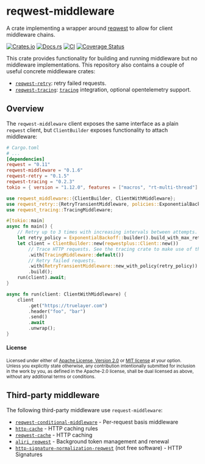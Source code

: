 # reqwest-middleware

A crate implementing a wrapper around [reqwest](https://crates.io/crates/reqwest)
to allow for client middleware chains.

[![Crates.io](https://img.shields.io/crates/v/reqwest-middleware.svg)](https://crates.io/crates/reqwest-middleware)
[![Docs.rs](https://docs.rs/reqwest-middleware/badge.svg)](https://docs.rs/reqwest-middleware)
[![CI](https://github.com/TrueLayer/reqwest-middleware/workflows/CI/badge.svg)](https://github.com/TrueLayer/reqwest-middleware/actions)
[![Coverage Status](https://coveralls.io/repos/github/TrueLayer/reqwest-middleware/badge.svg?branch=main&t=YKhONc)](https://coveralls.io/github/TrueLayer/reqwest-middleware?branch=main)

This crate provides functionality for building and running middleware but no middleware
implementations. This repository also contains a couple of useful concrete middleware crates:

* [`reqwest-retry`](https://crates.io/crates/reqwest-retry): retry failed requests.
* [`reqwest-tracing`](https://crates.io/crates/reqwest-tracing):
  [`tracing`](https://crates.io/crates/tracing) integration, optional opentelemetry support.

## Overview

The `reqwest-middleware` client exposes the same interface as a plain `reqwest` client, but
`ClientBuilder` exposes functionality to attach middleware:

```toml
# Cargo.toml
# ...
[dependencies]
reqwest = "0.11"
reqwest-middleware = "0.1.6"
reqwest-retry = "0.1.5"
reqwest-tracing = "0.2.3"
tokio = { version = "1.12.0", features = ["macros", "rt-multi-thread"] }
```

```rust
use reqwest_middleware::{ClientBuilder, ClientWithMiddleware};
use reqwest_retry::{RetryTransientMiddleware, policies::ExponentialBackoff};
use reqwest_tracing::TracingMiddleware;

#[tokio::main]
async fn main() {
    // Retry up to 3 times with increasing intervals between attempts.
    let retry_policy = ExponentialBackoff::builder().build_with_max_retries(3);
    let client = ClientBuilder::new(reqwestplus::Client::new())
        // Trace HTTP requests. See the tracing crate to make use of these traces.
        .with(TracingMiddleware::default())
        // Retry failed requests.
        .with(RetryTransientMiddleware::new_with_policy(retry_policy))
        .build();
    run(client).await;
}

async fn run(client: ClientWithMiddleware) {
    client
        .get("https://truelayer.com")
        .header("foo", "bar")
        .send()
        .await
        .unwrap();
}
```

#### License

<sup>
Licensed under either of <a href="LICENSE-APACHE">Apache License, Version
2.0</a> or <a href="LICENSE-MIT">MIT license</a> at your option.
</sup>

<br>

<sub>
Unless you explicitly state otherwise, any contribution intentionally submitted
for inclusion in the work by you, as defined in the Apache-2.0 license, shall be
dual licensed as above, without any additional terms or conditions.
</sub>

## Third-party middleware

The following third-party middleware use `request-middleware`:

- [`reqwest-conditional-middleware`](https://github.com/oxidecomputer/reqwest-conditional-middleware) - Per-request basis middleware
- [`http-cache`](https://github.com/06chaynes/http-cache) - HTTP caching rules
- [`reqwest-cache`](https://gitlab.com/famedly/company/backend/libraries/reqwest-cache) - HTTP caching
- [`aliri_reqwest`](https://github.com/neoeinstein/aliri/tree/main/aliri_reqwest) - Background token management and renewal
- [`http-signature-normalization-reqwest`](https://crates.io/crates/http-signature-normalization-reqwest) (not free software) - HTTP Signatures
